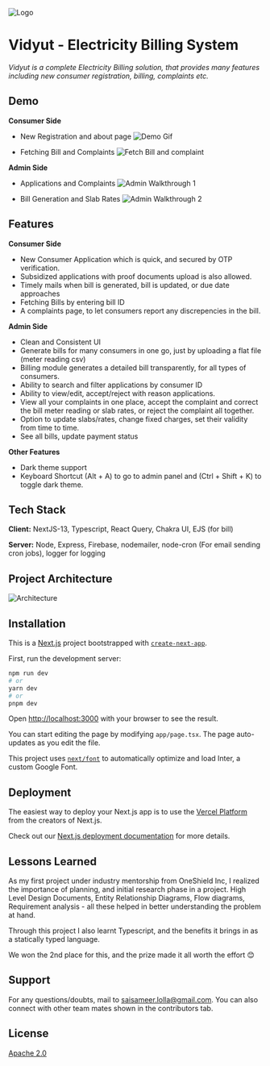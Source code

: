 ![Logo](https://i.ibb.co/Fgdm3jg/logo.jpg)

# Vidyut - Electricity Billing System

_Vidyut is a complete Electricity Billing solution, that provides many features including new consumer registration, billing, complaints etc._

## Demo

**Consumer Side**

- New Registration and about page
  ![Demo Gif](https://i.ibb.co/vdRGnDY/rec-screen-1-1.gif)

- Fetching Bill and Complaints
  ![Fetch Bill and complaint](https://i.ibb.co/VQ53VPm/rec-screen-2.gif)

**Admin Side**

- Applications and Complaints
  ![Admin Walkthrough 1](https://i.ibb.co/4dtNtmZ/rec-screen-3.gif)

- Bill Generation and Slab Rates
  ![Admin Walkthrough 2](https://i.ibb.co/WKmfrsB/rec-screen-3-1.gif)

## Features

**Consumer Side**

- New Consumer Application which is quick, and secured by OTP verification.
- Subsidized applications with proof documents upload is also allowed.
- Timely mails when bill is generated, bill is updated, or due date approaches
- Fetching Bills by entering bill ID
- A complaints page, to let consumers report any discrepencies in the bill.

**Admin Side**

- Clean and Consistent UI
- Generate bills for many consumers in one go, just by uploading a flat file (meter reading csv)
- Billing module generates a detailed bill transparently, for all types of consumers.
- Ability to search and filter applications by consumer ID
- Ability to view/edit, accept/reject with reason applications.
- View all your complaints in one place, accept the complaint and correct the bill meter reading or slab rates, or reject the complaint all together.
- Option to update slabs/rates, change fixed charges, set their validity from time to time.
- See all bills, update payment status

**Other Features**

- Dark theme support
- Keyboard Shortcut (Alt + A) to go to admin panel and (Ctrl + Shift + K) to toggle dark theme.

## Tech Stack

**Client:** NextJS-13, Typescript, React Query, Chakra UI, EJS (for bill)

**Server:** Node, Express, Firebase, nodemailer, node-cron (For email sending cron jobs), logger for logging

## Project Architecture

![Architecture](https://i.ibb.co/jMzc8r8/Elec.png)

## Installation

This is a [Next.js](https://nextjs.org/) project bootstrapped with [`create-next-app`](https://github.com/vercel/next.js/tree/canary/packages/create-next-app).

First, run the development server:

```bash
npm run dev
# or
yarn dev
# or
pnpm dev
```

Open [http://localhost:3000](http://localhost:3000) with your browser to see the result.

You can start editing the page by modifying `app/page.tsx`. The page auto-updates as you edit the file.

This project uses [`next/font`](https://nextjs.org/docs/basic-features/font-optimization) to automatically optimize and load Inter, a custom Google Font.

## Deployment

The easiest way to deploy your Next.js app is to use the [Vercel Platform](https://vercel.com/new?utm_medium=default-template&filter=next.js&utm_source=create-next-app&utm_campaign=create-next-app-readme) from the creators of Next.js.

Check out our [Next.js deployment documentation](https://nextjs.org/docs/deployment) for more details.

## Lessons Learned

As my first project under industry mentorship from OneShield Inc, I realized the importance of planning, and initial research phase in a project. High Level Design Documents, Entity Relationship Diagrams, Flow diagrams, Requirement analysis - all these helped in better understanding the problem at hand.

Through this project I also learnt Typescript, and the benefits it brings in as a statically typed language.

We won the 2nd place for this, and the prize made it all worth the effort 😊

## Support

For any questions/doubts, mail to saisameer.lolla@gmail.com. You can also connect with other team mates shown in the contributors tab.

## License

[Apache 2.0](https://choosealicense.com/licenses/apache-2.0/)
